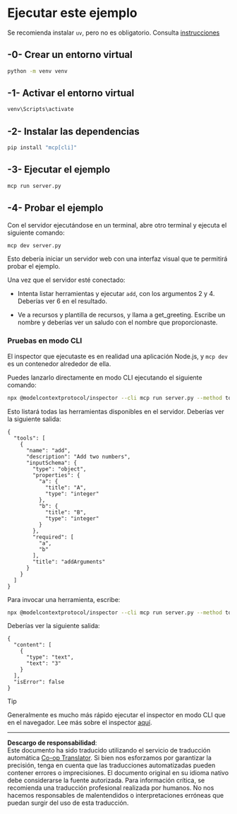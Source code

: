 <!--
CO_OP_TRANSLATOR_METADATA:
{
  "original_hash": "d4c162484df410632550a4a357d40341",
  "translation_date": "2025-09-03T15:55:03+00:00",
  "source_file": "03-GettingStarted/01-first-server/solution/python/README.md",
  "language_code": "es"
}
-->
# Ejecutar este ejemplo

Se recomienda instalar `uv`, pero no es obligatorio. Consulta [instrucciones](https://docs.astral.sh/uv/#highlights)

## -0- Crear un entorno virtual

```bash
python -m venv venv
```

## -1- Activar el entorno virtual

```bash
venv\Scripts\activate
```

## -2- Instalar las dependencias

```bash
pip install "mcp[cli]"
```

## -3- Ejecutar el ejemplo

```bash
mcp run server.py
```

## -4- Probar el ejemplo

Con el servidor ejecutándose en un terminal, abre otro terminal y ejecuta el siguiente comando:

```bash
mcp dev server.py
```

Esto debería iniciar un servidor web con una interfaz visual que te permitirá probar el ejemplo.

Una vez que el servidor esté conectado:

- Intenta listar herramientas y ejecutar `add`, con los argumentos 2 y 4. Deberías ver 6 en el resultado.

- Ve a recursos y plantilla de recursos, y llama a get_greeting. Escribe un nombre y deberías ver un saludo con el nombre que proporcionaste.

### Pruebas en modo CLI

El inspector que ejecutaste es en realidad una aplicación Node.js, y `mcp dev` es un contenedor alrededor de ella.

Puedes lanzarlo directamente en modo CLI ejecutando el siguiente comando:

```bash
npx @modelcontextprotocol/inspector --cli mcp run server.py --method tools/list
```

Esto listará todas las herramientas disponibles en el servidor. Deberías ver la siguiente salida:

```text
{
  "tools": [
    {
      "name": "add",
      "description": "Add two numbers",
      "inputSchema": {
        "type": "object",
        "properties": {
          "a": {
            "title": "A",
            "type": "integer"
          },
          "b": {
            "title": "B",
            "type": "integer"
          }
        },
        "required": [
          "a",
          "b"
        ],
        "title": "addArguments"
      }
    }
  ]
}
```

Para invocar una herramienta, escribe:

```bash
npx @modelcontextprotocol/inspector --cli mcp run server.py --method tools/call --tool-name add --tool-arg a=1 --tool-arg b=2
```

Deberías ver la siguiente salida:

```text
{
  "content": [
    {
      "type": "text",
      "text": "3"
    }
  ],
  "isError": false
}
```

> [!TIP]
> Generalmente es mucho más rápido ejecutar el inspector en modo CLI que en el navegador.
> Lee más sobre el inspector [aquí](https://github.com/modelcontextprotocol/inspector).

---

**Descargo de responsabilidad**:  
Este documento ha sido traducido utilizando el servicio de traducción automática [Co-op Translator](https://github.com/Azure/co-op-translator). Si bien nos esforzamos por garantizar la precisión, tenga en cuenta que las traducciones automatizadas pueden contener errores o imprecisiones. El documento original en su idioma nativo debe considerarse la fuente autorizada. Para información crítica, se recomienda una traducción profesional realizada por humanos. No nos hacemos responsables de malentendidos o interpretaciones erróneas que puedan surgir del uso de esta traducción.